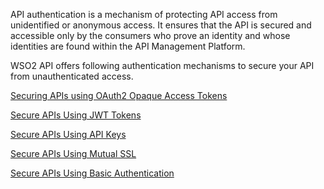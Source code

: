 API authentication is a mechanism of protecting API access from unidentified or anonymous access. It ensures that the API is secured and accessible only by the consumers who prove an identity and whose identities are found within the API Management Platform. 

WSO2 API offers following authentication mechanisms to secure your API from unauthenticated access.

[Securing APIs using OAuth2 Opaque Access Tokens]({{base_path}}/Learn/APISecurity/APIAuthentication/secure-apis-using-api-keys)

[Secure APIs Using JWT Tokens]({{base_path}}/Learn/APISecurity/APIAuthentication/secure-apis-using-jwt-tokens)

[Secure APIs Using API Keys]({{base_path}}/Learn/APISecurity/APIAuthentication/secure-apis-using-api-keys)

[Secure APIs Using Mutual SSL]({{base_path}}/Learn/APISecurity/APIAuthentication/secure-apis-using-mutual-ssl)

[Secure APIs Using Basic Authentication]({{base_path}}/Learn/APISecurity/APIAuthentication/secure-apis-using-basic-authentication)







